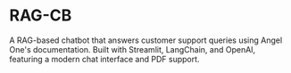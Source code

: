 # RAG-CB
A RAG-based chatbot that answers customer support queries using Angel One's documentation. Built with Streamlit, LangChain, and OpenAI, featuring a modern chat interface and PDF support.
